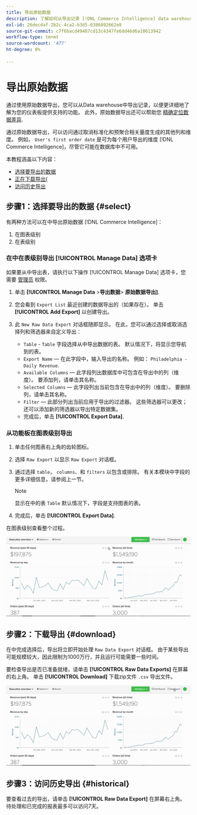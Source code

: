 ```yaml
---
title: 导出原始数据
description: 了解如何从导出记录 [!DNL Commerce Intelligence] data warehouse，以便更详细地了解为您的仪表板提供支持的内容。
exl-id: 26decdaf-2b2c-4ca2-b3d5-0386892662e8
source-git-commit: c7f6bacd49487cd13c4347fe6dd46d6a10613942
workflow-type: tm+mt
source-wordcount: '477'
ht-degree: 0%

---
```


# 导出原始数据

通过使用原始数据导出，您可以从Data warehouse中导出记录，以便更详细地了解为您的仪表板提供支持的功能。 此外，原始数据导出还可以帮助您 [精确定位数据差异](https://experienceleague.adobe.com/docs/commerce-knowledge-base/kb/troubleshooting/miscellaneous/using-data-exports-to-pinpoint-discrepancies.html).

通过原始数据导出，可以访问通过取消标准化和预聚合相关量度生成的其他列和维度。 例如， `User's first order date` 是可为每个用户导出的维度 [!DNL Commerce Intelligence]，尽管它可能在数据库中不可用。

本教程涵盖以下内容：

* [选择要导出的数据](#select)
* [正在下载导出(](#download)
* [访问历史导出](#historical)

## 步骤1：选择要导出的数据 {#select}

有两种方法可以在中导出原始数据 [!DNL Commerce Intelligence]：

1. 在图表级别
1. 在表级别

### 在中在表级别导出 [!UICONTROL Manage Data] 选项卡

如果要从中导出表，请执行以下操作 [!UICONTROL Manage Data] 选项卡，您需要 [管理员](../administrator/user-management/user-management.md) 权限。

1. 单击 **[!UICONTROL Manage Data** > **&#x200B;导出数据&#x200B;**> **原始数据导出]**.
1. 您会看到 `Export List` 最近创建的数据导出的（如果存在）。 单击 **[!UICONTROL Add Export]** 以创建导出。
1. 此 `New Raw Data Export` 对话框随即显示。 在此，您可以通过选择或取消选择列和筛选器来自定义导出：

   * `Table` - `Table` 字段选择从中导出数据的表。 默认情况下，将显示您导航到的表。
   * `Export Name`  — 在此字段中，输入导出的名称。 例如： `Philadelphia - Daily Revenue`.
   * `Available Columns`  — 此字段列出数据库中可包含在导出中的列（维度）。 要添加列，请单击其名称。
   * `Selected Columns`  — 此字段列出当前包含在导出中的列（维度）。 要删除列，请单击其名称。
   * `Filter`  — 此部分列出当前应用于导出的过滤器。 这些筛选器可以更改；还可以添加新的筛选器以导出特定数据集。
   * 完成后，单击 **[!UICONTROL Export Data]**.

### 从功能板在图表级别导出

1. 单击任何图表右上角的齿轮图标。

1. 选择 `Raw Export` 以显示 `Raw Export` 对话框。

1. 通过选择 `table`， `columns`、和 `filters` 以包含或排除。 有关本模块中字段的更多详细信息，请参阅上一节。

   >[!NOTE]
   >
   >显示在中的表 `Table` 默认情况下，字段是支持图表的表。

1. 完成后，单击 **[!UICONTROL Export Data]**.

在图表级别查看整个过程。

![](../assets/Chart-level_export.gif)

## 步骤2：下载导出 {#download}

在中完成选择后，导出将立即开始处理 `Raw Data Export` 对话框。 由于某些导出可能规模较大，因此限制为1000万行，并且运行可能需要一些时间。

要检查导出是否已准备就绪，请单击 **[!UICONTROL Raw Data Exports]** 在屏幕的右上角。 单击 **[!UICONTROL Download]** 下载zip文件 `.csv` 导出文件。

![](../assets/Downloading_export.gif)

## 步骤3：访问历史导出 {#historical}

要查看过去的导出，请单击 **[!UICONTROL Raw Data Export]** 在屏幕右上角。 待处理和已完成的报表最多可以访问7天。
